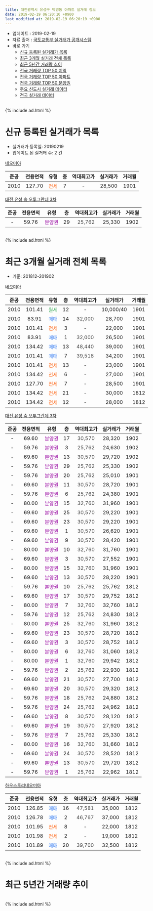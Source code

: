 ```yaml
---
title: 대전광역시 유성구 덕명동 아파트 실거래 정보
date: 2019-02-19 06:20:10 +0900
last_modified_at: 2019-02-19 06:20:10 +0900
---
```


* 업데이트 : 2019-02-19
* 자료 출처 : [국토교통부 실거래가 공개시스템](http://rt.molit.go.kr)
* 바로 가기
    * [신규 등록된 실거래가 목록](#신규-등록된-실거래가-목록)
    * [최근 3개월 실거래 전체 목록](#최근-3개월-실거래-전체-목록)
    * [최근 5년간 거래량 추이](#최근-5년간-거래량-추이)
    * [전국 거래량 TOP 50 지역](https://ayogom.github.io/apt-trade-info/최근-3개월-전국에서-가장-거래가-많이-발생한-지역)
    * [전국 거래량 TOP 50 아파트](https://ayogom.github.io/apt-trade-info/최근-3개월-전국에서-가장-거래가-많이-발생한-아파트)
    * [전국 거래량 TOP 50 분양권](https://ayogom.github.io/apt-trade-info/최근-3개월-전국에서-가장-거래가-많이-발생한-분양권)
    * [주요 신도시 실거래 데이터](https://ayogom.github.io/apt-trade-info/주요-신도시)
    * [전국 실거래 데이터](https://ayogom.github.io/apt-trade-info/전국)
<br>
{% include ad.html %}
<br>

# 신규 등록된 실거래가 목록
* 실거래가 등록일: 20190219
* 업데이트 된 실거래 수: 2 건


[네오미아](https://search.naver.com/search.naver?query=%EB%8C%80%EC%A0%84%EA%B4%91%EC%97%AD%EC%8B%9C+%EC%9C%A0%EC%84%B1%EA%B5%AC+%EB%8D%95%EB%AA%85%EB%8F%99+%EB%84%A4%EC%98%A4%EB%AF%B8%EC%95%84)

|준공|전용면적|유형|층|역대최고가|실거래가|거래월|
|:---:|:---:|:---:|:---:|:---:|:---:|:---:|
|2010|127.70|<span style="color:#ff5a00">전세</span>|7|<span style="color:#444444">-</span>|28,500|1901|

[대전 유성 숲 오투그란데 3차](https://search.naver.com/search.naver?query=%EB%8C%80%EC%A0%84%EA%B4%91%EC%97%AD%EC%8B%9C+%EC%9C%A0%EC%84%B1%EA%B5%AC+%EB%8D%95%EB%AA%85%EB%8F%99+%EB%8C%80%EC%A0%84+%EC%9C%A0%EC%84%B1+%EC%88%B2+%EC%98%A4%ED%88%AC%EA%B7%B8%EB%9E%80%EB%8D%B0+3%EC%B0%A8)

|준공|전용면적|유형|층|역대최고가|실거래가|거래월|
|:---:|:---:|:---:|:---:|:---:|:---:|:---:|
|-|59.76|<span style="color:#9C11A5">분양권</span>|29|<span style="color:#444444">25,762</span>|25,330|1902|


<br>
{% include ad.html %}
<br>

# 최근 3개월 실거래 전체 목록
* 기준: 201812-201902


[네오미아](https://search.naver.com/search.naver?query=%EB%8C%80%EC%A0%84%EA%B4%91%EC%97%AD%EC%8B%9C+%EC%9C%A0%EC%84%B1%EA%B5%AC+%EB%8D%95%EB%AA%85%EB%8F%99+%EB%84%A4%EC%98%A4%EB%AF%B8%EC%95%84)

|준공|전용면적|유형|층|역대최고가|실거래가|거래월|
|:---:|:---:|:---:|:---:|:---:|:---:|:---:|
|2010|101.41|<span style="color:#34a853">월세</span>|12|<span style="color:#444444">-</span>|10,000/40|1901|
|2010|83.91|<span style="color:#4285f3">매매</span>|14|<span style="color:#444444">32,000</span>|28,700|1901|
|2010|101.41|<span style="color:#ff5a00">전세</span>|3|<span style="color:#444444">-</span>|22,000|1901|
|2010|83.91|<span style="color:#4285f3">매매</span>|1|<span style="color:#444444">32,000</span>|26,500|1901|
|2010|134.42|<span style="color:#4285f3">매매</span>|13|<span style="color:#444444">48,440</span>|39,000|1901|
|2010|101.41|<span style="color:#4285f3">매매</span>|7|<span style="color:#444444">39,518</span>|34,200|1901|
|2010|101.41|<span style="color:#ff5a00">전세</span>|13|<span style="color:#444444">-</span>|23,000|1901|
|2010|134.42|<span style="color:#ff5a00">전세</span>|6|<span style="color:#444444">-</span>|27,000|1901|
|2010|127.70|<span style="color:#ff5a00">전세</span>|7|<span style="color:#444444">-</span>|28,500|1901|
|2010|134.42|<span style="color:#ff5a00">전세</span>|21|<span style="color:#444444">-</span>|30,000|1812|
|2010|134.42|<span style="color:#ff5a00">전세</span>|12|<span style="color:#444444">-</span>|28,000|1812|

[대전 유성 숲 오투그란데 3차](https://search.naver.com/search.naver?query=%EB%8C%80%EC%A0%84%EA%B4%91%EC%97%AD%EC%8B%9C+%EC%9C%A0%EC%84%B1%EA%B5%AC+%EB%8D%95%EB%AA%85%EB%8F%99+%EB%8C%80%EC%A0%84+%EC%9C%A0%EC%84%B1+%EC%88%B2+%EC%98%A4%ED%88%AC%EA%B7%B8%EB%9E%80%EB%8D%B0+3%EC%B0%A8)

|준공|전용면적|유형|층|역대최고가|실거래가|거래월|
|:---:|:---:|:---:|:---:|:---:|:---:|:---:|
|-|69.60|<span style="color:#9C11A5">분양권</span>|17|<span style="color:#444444">30,570</span>|28,320|1902|
|-|59.76|<span style="color:#9C11A5">분양권</span>|3|<span style="color:#444444">25,762</span>|24,630|1902|
|-|69.60|<span style="color:#9C11A5">분양권</span>|13|<span style="color:#444444">30,570</span>|29,720|1902|
|-|59.76|<span style="color:#9C11A5">분양권</span>|29|<span style="color:#444444">25,762</span>|25,330|1902|
|-|59.76|<span style="color:#9C11A5">분양권</span>|20|<span style="color:#444444">25,762</span>|25,010|1901|
|-|69.60|<span style="color:#9C11A5">분양권</span>|11|<span style="color:#444444">30,570</span>|28,720|1901|
|-|59.76|<span style="color:#9C11A5">분양권</span>|6|<span style="color:#444444">25,762</span>|24,380|1901|
|-|80.00|<span style="color:#9C11A5">분양권</span>|15|<span style="color:#444444">32,760</span>|31,960|1901|
|-|69.60|<span style="color:#9C11A5">분양권</span>|25|<span style="color:#444444">30,570</span>|29,220|1901|
|-|69.60|<span style="color:#9C11A5">분양권</span>|23|<span style="color:#444444">30,570</span>|29,220|1901|
|-|69.60|<span style="color:#9C11A5">분양권</span>|1|<span style="color:#444444">30,570</span>|26,620|1901|
|-|69.60|<span style="color:#9C11A5">분양권</span>|9|<span style="color:#444444">30,570</span>|28,420|1901|
|-|80.00|<span style="color:#9C11A5">분양권</span>|10|<span style="color:#444444">32,760</span>|31,760|1901|
|-|69.60|<span style="color:#9C11A5">분양권</span>|3|<span style="color:#444444">30,570</span>|27,552|1901|
|-|80.00|<span style="color:#9C11A5">분양권</span>|15|<span style="color:#444444">32,760</span>|31,960|1901|
|-|69.60|<span style="color:#9C11A5">분양권</span>|13|<span style="color:#444444">30,570</span>|28,220|1901|
|-|59.76|<span style="color:#9C11A5">분양권</span>|10|<span style="color:#444444">25,762</span>|25,762|1812|
|-|69.60|<span style="color:#9C11A5">분양권</span>|17|<span style="color:#444444">30,570</span>|29,752|1812|
|-|80.00|<span style="color:#9C11A5">분양권</span>|7|<span style="color:#444444">32,760</span>|32,760|1812|
|-|59.76|<span style="color:#9C11A5">분양권</span>|12|<span style="color:#444444">25,762</span>|24,830|1812|
|-|80.00|<span style="color:#9C11A5">분양권</span>|25|<span style="color:#444444">32,760</span>|31,960|1812|
|-|69.60|<span style="color:#9C11A5">분양권</span>|23|<span style="color:#444444">30,570</span>|28,720|1812|
|-|69.60|<span style="color:#9C11A5">분양권</span>|3|<span style="color:#444444">30,570</span>|28,752|1812|
|-|80.00|<span style="color:#9C11A5">분양권</span>|6|<span style="color:#444444">32,760</span>|31,060|1812|
|-|80.00|<span style="color:#9C11A5">분양권</span>|1|<span style="color:#444444">32,760</span>|29,942|1812|
|-|59.76|<span style="color:#9C11A5">분양권</span>|2|<span style="color:#444444">25,762</span>|22,930|1812|
|-|69.60|<span style="color:#9C11A5">분양권</span>|21|<span style="color:#444444">30,570</span>|27,700|1812|
|-|69.60|<span style="color:#9C11A5">분양권</span>|20|<span style="color:#444444">30,570</span>|29,320|1812|
|-|59.76|<span style="color:#9C11A5">분양권</span>|18|<span style="color:#444444">25,762</span>|24,880|1812|
|-|59.76|<span style="color:#9C11A5">분양권</span>|24|<span style="color:#444444">25,762</span>|24,962|1812|
|-|69.60|<span style="color:#9C11A5">분양권</span>|8|<span style="color:#444444">30,570</span>|28,120|1812|
|-|69.60|<span style="color:#9C11A5">분양권</span>|19|<span style="color:#444444">30,570</span>|27,920|1812|
|-|59.76|<span style="color:#9C11A5">분양권</span>|7|<span style="color:#444444">25,762</span>|25,330|1812|
|-|80.00|<span style="color:#9C11A5">분양권</span>|16|<span style="color:#444444">32,760</span>|31,660|1812|
|-|69.60|<span style="color:#9C11A5">분양권</span>|24|<span style="color:#444444">30,570</span>|28,520|1812|
|-|69.60|<span style="color:#9C11A5">분양권</span>|13|<span style="color:#444444">30,570</span>|29,720|1812|
|-|59.76|<span style="color:#9C11A5">분양권</span>|1|<span style="color:#444444">25,762</span>|22,962|1812|


<script async src="//pagead2.googlesyndication.com/pagead/js/adsbygoogle.js"></script>
<!-- 기본 -->
<ins class="adsbygoogle"
     style="display:block"
     data-ad-client="ca-pub-2446590836940007"
     data-ad-slot="1659523306"
     data-ad-format="auto"
     data-full-width-responsive="true"></ins>
<script>
(adsbygoogle = window.adsbygoogle || []).push({});
</script>


[하우스토리네오미아](https://search.naver.com/search.naver?query=%EB%8C%80%EC%A0%84%EA%B4%91%EC%97%AD%EC%8B%9C+%EC%9C%A0%EC%84%B1%EA%B5%AC+%EB%8D%95%EB%AA%85%EB%8F%99+%ED%95%98%EC%9A%B0%EC%8A%A4%ED%86%A0%EB%A6%AC%EB%84%A4%EC%98%A4%EB%AF%B8%EC%95%84)

|준공|전용면적|유형|층|역대최고가|실거래가|거래월|
|:---:|:---:|:---:|:---:|:---:|:---:|:---:|
|2010|126.85|<span style="color:#4285f3">매매</span>|16|<span style="color:#444444">47,581</span>|35,000|1812|
|2010|126.78|<span style="color:#4285f3">매매</span>|2|<span style="color:#444444">46,767</span>|37,000|1812|
|2010|101.95|<span style="color:#ff5a00">전세</span>|8|<span style="color:#444444">-</span>|22,000|1812|
|2010|101.98|<span style="color:#ff5a00">전세</span>|2|<span style="color:#444444">-</span>|19,000|1812|
|2010|101.89|<span style="color:#4285f3">매매</span>|20|<span style="color:#444444">39,700</span>|32,500|1812|


<br>
{% include ad.html %}
<br>

# 최근 5년간 거래량 추이


<div style="width:100%;">
    <canvas id="deal_progress" height="200"></canvas>
</div>

<script>
new Chart(document.getElementById("deal_progress"), {
    type: 'line',
    data: {
        labels: ['201402','201403','201404','201405','201406','201407','201408','201409','201410','201411','201412','201501','201502','201503','201504','201505','201506','201507','201508','201509','201510','201511','201512','201601','201602','201603','201604','201605','201606','201607','201608','201609','201610','201611','201612','201701','201702','201703','201704','201705','201706','201707','201708','201709','201710','201711','201712','201801','201802','201803','201804','201805','201806','201807','201808','201809','201810','201811','201812','201901','201902'],
        datasets: [{
            label: '매매',
            pointRadius: 1,
            data: [6, 4, 4, 2, 0, 3, 3, 3, 1, 3, 2, 4, 2, 0, 4, 8, 2, 1, 5, 3, 4, 0, 3, 4, 3, 2, 5, 2, 4, 5, 4, 6, 2, 2, 5, 2, 2, 1, 1, 1, 3, 2, 6, 4, 3, 2, 1, 10, 5, 18, 14, 8, 7, 18, 22, 67, 59, 51, 24, 16, 4],
            borderColor: "rgba(255, 201, 14, 1)",
            backgroundColor: "rgba(255, 201, 14, 0.5)",
            fill: false,
            lineTension: 0
        },{
            label: '전월세',
            pointRadius: 1,
            data: [6, 2, 3, 4, 3, 7, 3, 3, 3, 4, 4, 7, 6, 2, 8, 7, 4, 1, 6, 5, 8, 3, 3, 5, 9, 4, 3, 4, 6, 10, 3, 4, 6, 3, 1, 3, 5, 4, 9, 2, 4, 6, 5, 4, 3, 5, 6, 4, 2, 3, 3, 5, 0, 6, 5, 0, 2, 2, 4, 5, 0],
            borderColor: "rgba(0, 141, 185, 1)",
            backgroundColor: "rgba(0, 141, 185, 0.5)",
            fill: false,
            lineTension: 0
        }
        ]
    },
    options: {
        responsive: true,
        title: {
            display: false
        },
        tooltips: {
            mode: 'index',
            intersect: false
        },
        hover: {
            mode: 'nearest',
            intersect: true
        },
        scales: {
            xAxes: [{
                display: true,
                scaleLabel: {
                    display: true,
                    labelString: '년/월'
                }
            }],
            yAxes: [{
                display: true,
                ticks: {
                    suggestedMin: 0,
                },
                scaleLabel: {
                    display: true,
                    labelString: '실거래 수'
                }
            }]
        }
    }
});

</script>


<br>
{% include ad.html %}
<br>

